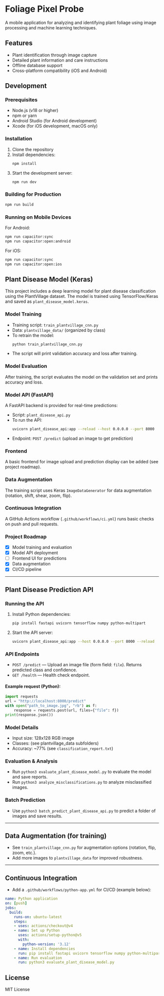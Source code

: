 # Foliage Pixel Probe

A mobile application for analyzing and identifying plant foliage using image processing and machine learning techniques.

## Features

- Plant identification through image capture
- Detailed plant information and care instructions
- Offline database support
- Cross-platform compatibility (iOS and Android)

## Development

### Prerequisites

- Node.js (v18 or higher)
- npm or yarn
- Android Studio (for Android development)
- Xcode (for iOS development, macOS only)

### Installation

1. Clone the repository
2. Install dependencies:
   ```bash
   npm install
   ```
3. Start the development server:
   ```bash
   npm run dev
   ```

### Building for Production

```bash
npm run build
```

### Running on Mobile Devices

For Android:
```bash
npm run capacitor:sync
npm run capacitor:open:android
```

For iOS:
```bash
npm run capacitor:sync
npm run capacitor:open:ios
```

## Plant Disease Model (Keras)

This project includes a deep learning model for plant disease classification using the PlantVillage dataset. The model is trained using TensorFlow/Keras and saved as `plant_disease_model.keras`.

### Model Training

- Training script: `train_plantvillage_cnn.py`
- Data: `plantvillage_data/` (organized by class)
- To retrain the model:
  ```bash
  python train_plantvillage_cnn.py
  ```
- The script will print validation accuracy and loss after training.

### Model Evaluation

After training, the script evaluates the model on the validation set and prints accuracy and loss.

### Model API (FastAPI)

A FastAPI backend is provided for real-time predictions:
- Script: `plant_disease_api.py`
- To run the API:
  ```bash
  uvicorn plant_disease_api:app --reload --host 0.0.0.0 --port 8000
  ```
- Endpoint: `POST /predict` (upload an image to get prediction)

### Frontend

A basic frontend for image upload and prediction display can be added (see project roadmap).

### Data Augmentation

The training script uses Keras `ImageDataGenerator` for data augmentation (rotation, shift, shear, zoom, flip).

### Continuous Integration

A GitHub Actions workflow (`.github/workflows/ci.yml`) runs basic checks on push and pull requests.

### Project Roadmap

- [x] Model training and evaluation
- [x] Model API deployment
- [ ] Frontend UI for predictions
- [x] Data augmentation
- [x] CI/CD pipeline

---

## Plant Disease Prediction API

### Running the API

1. Install Python dependencies:
   ```bash
   pip install fastapi uvicorn tensorflow numpy python-multipart
   ```
2. Start the API server:
   ```bash
   uvicorn plant_disease_api:app --host 0.0.0.0 --port 8000 --reload
   ```

### API Endpoints
- `POST /predict` — Upload an image file (form field: `file`). Returns predicted class and confidence.
- `GET /health` — Health check endpoint.

#### Example request (Python):
```python
import requests
url = "http://localhost:8000/predict"
with open("path_to_image.jpg", "rb") as f:
    response = requests.post(url, files={"file": f})
print(response.json())
```

### Model Details
- Input size: 128x128 RGB image
- Classes: (see plantvillage_data subfolders)
- Accuracy: ~77% (see `classification_report.txt`)

### Evaluation & Analysis
- Run `python3 evaluate_plant_disease_model.py` to evaluate the model and save reports.
- Run `python3 analyze_misclassifications.py` to analyze misclassified images.

### Batch Prediction
- Use `python3 batch_predict_plant_disease_api.py` to predict a folder of images and save results.

---

## Data Augmentation (for training)
- See `train_plantvillage_cnn.py` for augmentation options (rotation, flip, zoom, etc.).
- Add more images to `plantvillage_data` for improved robustness.

---

## Continuous Integration
- Add a `.github/workflows/python-app.yml` for CI/CD (example below):
```yaml
name: Python application
on: [push]
jobs:
  build:
    runs-on: ubuntu-latest
    steps:
    - uses: actions/checkout@v4
    - name: Set up Python
      uses: actions/setup-python@v5
      with:
        python-version: '3.12'
    - name: Install dependencies
      run: pip install fastapi uvicorn tensorflow numpy python-multipart
    - name: Run evaluation
      run: python3 evaluate_plant_disease_model.py
```

## License

MIT License
